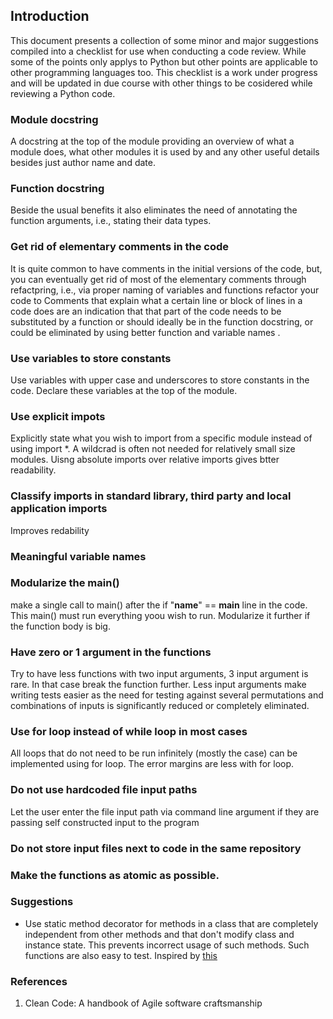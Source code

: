 ## Introduction

This document presents a collection of some minor and major suggestions compiled into a checklist for use when conducting a code review. While some of the points only applys to Python but other points are applicable to other programming languages too. This checklist is a work under progress and will be updated in due course with other things to be cosidered while reviewing a Python code.

### Module docstring
A docstring at the top of the module providing an overview of what a module does, what other modules it is used by and any other useful details besides just author name and date. 

### Function docstring
Beside the usual benefits it also eliminates the need of annotating the function arguments, i.e., stating their data types.


### Get rid of elementary comments in the code 
It is quite common to have comments in the initial versions of the code, but, you can eventually get rid of most of the elementary comments through refactpring, i.e., via proper naming of variables and functions refactor your code to 
Comments that explain what a certain line or block of lines in a code does are an indication that that part of the code needs to be substituted by a function or should ideally be in the function docstring, or could be eliminated by using better function and variable names . 

### Use variables to store constants
Use variables with upper case and underscores to store constants in the code. Declare these variables at the top of the module.

### Use explicit impots 
Explicitly state what you wish to import from a specific module instead of using import *. A wildcrad is often not needed for relatively small size modules. Uisng absolute imports over relative imports gives btter readability.

### Classify imports in standard library, third party and local application imports
Improves redability 

### Meaningful variable names

### Modularize the main()
make a single call to main() after the if "__name__" == __main__ line in the code. This main() must run everything yoou wish to run. Modularize it further if the function body is big.

### Have zero or 1 argument in the functions
Try to have less functions with two input arguments, 3 input argument is rare. In that case break the function further. Less input arguments make writing tests easier as the need for testing against several permutations and combinations of inputs is significantly reduced or completely eliminated.

### Use for loop instead of while loop in most cases
All loops that do not need to be run infinitely (mostly the case) can be implemented using for loop. The error margins are less with for loop.

### Do not use hardcoded file input paths
Let the user enter the file input path via command line argument if they are passing self constructed input to the program 

### Do not store input files next to code in the same repository

### Make the functions as atomic as possible.

### Suggestions

- Use static method decorator for methods in a class that are completely independent from other methods and that don't modify class and instance state. This prevents incorrect usage of such methods. Such functions are also easy to test. Inspired by [this](https://realpython.com/instance-class-and-static-methods-demystified/) 

### References
1. Clean Code: A handbook of Agile software craftsmanship

